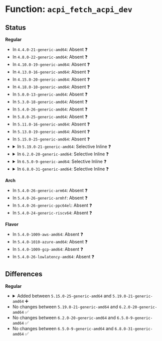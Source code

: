 # Function: <code>acpi_fetch_acpi_dev</code>

## Status
<b>Regular</b>
<ul>
<li>
In <code>4.4.0-21-generic-amd64</code>: Absent ❓
</li>
<li>
In <code>4.8.0-22-generic-amd64</code>: Absent ❓
</li>
<li>
In <code>4.10.0-19-generic-amd64</code>: Absent ❓
</li>
<li>
In <code>4.13.0-16-generic-amd64</code>: Absent ❓
</li>
<li>
In <code>4.15.0-20-generic-amd64</code>: Absent ❓
</li>
<li>
In <code>4.18.0-10-generic-amd64</code>: Absent ❓
</li>
<li>
In <code>5.0.0-13-generic-amd64</code>: Absent ❓
</li>
<li>
In <code>5.3.0-18-generic-amd64</code>: Absent ❓
</li>
<li>
In <code>5.4.0-26-generic-amd64</code>: Absent ❓
</li>
<li>
In <code>5.8.0-25-generic-amd64</code>: Absent ❓
</li>
<li>
In <code>5.11.0-16-generic-amd64</code>: Absent ❓
</li>
<li>
In <code>5.13.0-19-generic-amd64</code>: Absent ❓
</li>
<li>
In <code>5.15.0-25-generic-amd64</code>: Absent ❓
</li>
<li>
<details>
<summary>In <code>5.19.0-21-generic-amd64</code>: Selective Inline ❓</summary>

```c
struct acpi_device * acpi_fetch_acpi_dev(acpi_handle handle)
```

```json
{
  "name": "acpi_fetch_acpi_dev",
  "collision_type": "Unique Global",
  "inline_type": "Selective",
  "funcs": [
    {
      "addr": 18446744071617290495,
      "name": "acpi_fetch_acpi_dev",
      "external": true,
      "loc": "drivers/acpi/scan.c:598",
      "file": "drivers/acpi/scan.c",
      "inline": "not declared, inlined",
      "caller_inline": [
        "drivers/acpi/scan.c:acpi_scan_init",
        "drivers/acpi/scan.c:acpi_bus_check_add",
        "drivers/acpi/scan.c:acpi_init_device_object",
        "drivers/acpi/scan.c:acpi_bus_online",
        "drivers/acpi/scan.c:acpi_bus_offline"
      ],
      "caller_func": [
        "drivers/pci/hotplug/acpiphp_glue.c:acpiphp_add_context",
        "drivers/acpi/device_pm.c:acpi_bus_can_wakeup",
        "drivers/acpi/device_pm.c:acpi_bus_power_manageable",
        "drivers/acpi/device_pm.c:acpi_bus_update_power",
        "drivers/acpi/device_pm.c:acpi_bus_set_power",
        "drivers/acpi/resource.c:acpi_res_consumer_cb",
        "drivers/acpi/dock.c:docked_show",
        "drivers/acpi/pci_root.c:acpi_get_pci_dev",
        "drivers/acpi/pci_root.c:acpi_get_pci_dev",
        "drivers/acpi/pci_link.c:acpi_pci_link_free_irq",
        "drivers/acpi/pci_link.c:acpi_pci_link_allocate_irq",
        "drivers/acpi/power.c:acpi_add_power_resource",
        "drivers/acpi/power.c:acpi_extract_power_resources",
        "drivers/acpi/property.c:__acpi_node_get_property_reference",
        "drivers/acpi/property.c:__acpi_node_get_property_reference",
        "drivers/acpi/x86/s2idle.c:lpi_check_constraints",
        "drivers/acpi/processor_driver.c:acpi_soft_cpu_dead",
        "drivers/acpi/processor_driver.c:acpi_soft_cpu_online",
        "drivers/acpi/processor_idle.c:acpi_processor_get_lpi_info",
        "drivers/acpi/thermal.c:acpi_thermal_cooling_device_cb",
        "drivers/acpi/thermal.c:acpi_thermal_cooling_device_cb",
        "drivers/pnp/pnpacpi/core.c:pnpacpi_add_device_handler",
        "drivers/tty/serdev/core.c:acpi_serdev_add_device",
        "drivers/iommu/intel/dmar.c:dmar_dev_scope_init",
        "drivers/spi/spi.c:acpi_spi_add_device",
        "drivers/spi/spi.c:acpi_spi_add_resource",
        "drivers/usb/core/usb-acpi.c:usb_acpi_get_companion_for_port",
        "drivers/i2c/i2c-core-acpi.c:i2c_acpi_lookup_speed",
        "drivers/i2c/i2c-core-acpi.c:i2c_acpi_add_device",
        "drivers/i2c/i2c-core-acpi.c:i2c_acpi_get_info"
      ]
    }
  ],
  "symbols": [
    {
      "addr": 18446744071587423808,
      "name": "acpi_fetch_acpi_dev",
      "section": ".text",
      "bind": "STB_GLOBAL",
      "size": 141
    }
  ]
}
```
</details>
</li>
<li>
<details>
<summary>In <code>6.2.0-20-generic-amd64</code>: Selective Inline ❓</summary>

```c
struct acpi_device * acpi_fetch_acpi_dev(acpi_handle handle)
```

```json
{
  "name": "acpi_fetch_acpi_dev",
  "collision_type": "Unique Global",
  "inline_type": "Selective",
  "funcs": [
    {
      "addr": 18446744071628005126,
      "name": "acpi_fetch_acpi_dev",
      "external": true,
      "loc": "drivers/acpi/scan.c:590",
      "file": "drivers/acpi/scan.c",
      "inline": "not declared, inlined",
      "caller_inline": [
        "drivers/acpi/scan.c:acpi_scan_init",
        "drivers/acpi/scan.c:acpi_bus_check_add",
        "drivers/acpi/scan.c:acpi_init_device_object",
        "drivers/acpi/scan.c:acpi_bus_online",
        "drivers/acpi/scan.c:acpi_bus_offline"
      ],
      "caller_func": [
        "drivers/pci/hotplug/acpiphp_glue.c:acpiphp_add_context",
        "drivers/acpi/device_pm.c:acpi_bus_can_wakeup",
        "drivers/acpi/device_pm.c:acpi_bus_power_manageable",
        "drivers/acpi/device_pm.c:acpi_bus_update_power",
        "drivers/acpi/device_pm.c:acpi_bus_set_power",
        "drivers/acpi/resource.c:acpi_res_consumer_cb",
        "drivers/acpi/dock.c:docked_show",
        "drivers/acpi/pci_root.c:acpi_pci_osc_control_set",
        "drivers/acpi/pci_root.c:acpi_get_pci_dev",
        "drivers/acpi/pci_root.c:acpi_is_root_bridge",
        "drivers/acpi/pci_link.c:acpi_pci_link_free_irq",
        "drivers/acpi/pci_link.c:acpi_pci_link_allocate_irq",
        "drivers/acpi/power.c:acpi_add_power_resource",
        "drivers/acpi/power.c:acpi_extract_power_resources",
        "drivers/acpi/property.c:__acpi_node_get_property_reference",
        "drivers/acpi/property.c:__acpi_node_get_property_reference",
        "drivers/acpi/x86/s2idle.c:lpi_check_constraints",
        "drivers/acpi/processor_driver.c:acpi_soft_cpu_dead",
        "drivers/acpi/processor_driver.c:acpi_soft_cpu_online",
        "drivers/acpi/processor_idle.c:acpi_processor_get_lpi_info",
        "drivers/acpi/thermal.c:acpi_thermal_cooling_device_cb",
        "drivers/acpi/thermal.c:acpi_thermal_cooling_device_cb",
        "drivers/pnp/pnpacpi/core.c:pnpacpi_add_device_handler",
        "drivers/tty/serdev/core.c:acpi_serdev_add_device",
        "drivers/iommu/intel/dmar.c:dmar_dev_scope_init",
        "drivers/spi/spi.c:acpi_spi_add_device",
        "drivers/spi/spi.c:acpi_spi_add_resource",
        "drivers/usb/core/usb-acpi.c:usb_acpi_get_companion_for_port",
        "drivers/i2c/i2c-core-acpi.c:i2c_acpi_lookup_speed",
        "drivers/i2c/i2c-core-acpi.c:i2c_acpi_add_device",
        "drivers/i2c/i2c-core-acpi.c:i2c_acpi_get_info"
      ]
    }
  ],
  "symbols": [
    {
      "addr": 18446744071588679888,
      "name": "acpi_fetch_acpi_dev",
      "section": ".text",
      "bind": "STB_GLOBAL",
      "size": 141
    }
  ]
}
```
</details>
</li>
<li>
<details>
<summary>In <code>6.5.0-9-generic-amd64</code>: Selective Inline ❓</summary>

```c
struct acpi_device * acpi_fetch_acpi_dev(acpi_handle handle)
```

```json
{
  "name": "acpi_fetch_acpi_dev",
  "collision_type": "Unique Global",
  "inline_type": "Selective",
  "funcs": [
    {
      "addr": 18446744071619770566,
      "name": "acpi_fetch_acpi_dev",
      "external": true,
      "loc": "drivers/acpi/scan.c:589",
      "file": "drivers/acpi/scan.c",
      "inline": "not declared, inlined",
      "caller_inline": [
        "drivers/acpi/scan.c:acpi_scan_init",
        "drivers/acpi/scan.c:acpi_bus_scan",
        "drivers/acpi/scan.c:acpi_bus_check_add",
        "drivers/acpi/scan.c:acpi_init_device_object",
        "drivers/acpi/scan.c:acpi_bus_online",
        "drivers/acpi/scan.c:acpi_bus_offline"
      ],
      "caller_func": [
        "drivers/pci/hotplug/acpiphp_glue.c:acpiphp_add_context",
        "drivers/acpi/device_pm.c:acpi_bus_can_wakeup",
        "drivers/acpi/device_pm.c:acpi_bus_power_manageable",
        "drivers/acpi/device_pm.c:acpi_bus_update_power",
        "drivers/acpi/device_pm.c:acpi_bus_set_power",
        "drivers/acpi/resource.c:acpi_res_consumer_cb",
        "drivers/acpi/dock.c:docked_show",
        "drivers/acpi/pci_root.c:acpi_pci_osc_control_set",
        "drivers/acpi/pci_root.c:acpi_get_pci_dev",
        "drivers/acpi/pci_root.c:acpi_is_root_bridge",
        "drivers/acpi/pci_link.c:acpi_pci_link_free_irq",
        "drivers/acpi/pci_link.c:acpi_pci_link_allocate_irq",
        "drivers/acpi/power.c:acpi_add_power_resource",
        "drivers/acpi/power.c:acpi_extract_power_resources",
        "drivers/acpi/property.c:__acpi_node_get_property_reference",
        "drivers/acpi/property.c:__acpi_node_get_property_reference",
        "drivers/acpi/processor_driver.c:acpi_soft_cpu_dead",
        "drivers/acpi/processor_driver.c:acpi_soft_cpu_online",
        "drivers/acpi/processor_idle.c:acpi_processor_get_lpi_info",
        "drivers/acpi/thermal.c:acpi_thermal_cooling_device_cb",
        "drivers/acpi/thermal.c:acpi_thermal_cooling_device_cb",
        "drivers/pnp/pnpacpi/core.c:pnpacpi_add_device_handler",
        "drivers/tty/serdev/core.c:acpi_serdev_add_device",
        "drivers/iommu/intel/dmar.c:dmar_dev_scope_init",
        "drivers/spi/spi.c:acpi_spi_add_device",
        "drivers/spi/spi.c:acpi_spi_add_resource",
        "drivers/usb/core/usb-acpi.c:usb_acpi_get_companion_for_port",
        "drivers/i2c/i2c-core-acpi.c:i2c_acpi_lookup_speed",
        "drivers/i2c/i2c-core-acpi.c:i2c_acpi_add_device",
        "drivers/i2c/i2c-core-acpi.c:i2c_acpi_get_info"
      ]
    }
  ],
  "symbols": [
    {
      "addr": 18446744071588967648,
      "name": "acpi_fetch_acpi_dev",
      "section": ".text",
      "bind": "STB_GLOBAL",
      "size": 141
    }
  ]
}
```
</details>
</li>
<li>
<details>
<summary>In <code>6.8.0-31-generic-amd64</code>: Selective Inline ❓</summary>

```c
struct acpi_device * acpi_fetch_acpi_dev(acpi_handle handle)
```

```json
{
  "name": "acpi_fetch_acpi_dev",
  "collision_type": "Unique Global",
  "inline_type": "Selective",
  "funcs": [
    {
      "addr": 18446744071622077590,
      "name": "acpi_fetch_acpi_dev",
      "external": true,
      "loc": "drivers/acpi/scan.c:589",
      "file": "drivers/acpi/scan.c",
      "inline": "not declared, inlined",
      "caller_inline": [
        "drivers/acpi/scan.c:acpi_scan_init",
        "drivers/acpi/scan.c:acpi_bus_scan",
        "drivers/acpi/scan.c:acpi_bus_check_add",
        "drivers/acpi/scan.c:acpi_init_device_object",
        "drivers/acpi/scan.c:acpi_bus_online",
        "drivers/acpi/scan.c:acpi_bus_offline"
      ],
      "caller_func": [
        "drivers/pci/hotplug/acpiphp_glue.c:acpiphp_add_context",
        "drivers/acpi/device_pm.c:acpi_bus_can_wakeup",
        "drivers/acpi/device_pm.c:acpi_bus_power_manageable",
        "drivers/acpi/device_pm.c:acpi_bus_update_power",
        "drivers/acpi/device_pm.c:acpi_bus_set_power",
        "drivers/acpi/mipi-disco-img.c:init_crs_csi2_swnodes",
        "drivers/acpi/resource.c:acpi_res_consumer_cb",
        "drivers/acpi/dock.c:docked_show",
        "drivers/acpi/pci_root.c:acpi_pci_osc_control_set",
        "drivers/acpi/pci_root.c:acpi_get_pci_dev",
        "drivers/acpi/pci_root.c:acpi_is_root_bridge",
        "drivers/acpi/pci_link.c:acpi_pci_link_free_irq",
        "drivers/acpi/pci_link.c:acpi_pci_link_allocate_irq",
        "drivers/acpi/power.c:acpi_add_power_resource",
        "drivers/acpi/power.c:acpi_extract_power_resources",
        "drivers/acpi/property.c:__acpi_node_get_property_reference",
        "drivers/acpi/property.c:__acpi_node_get_property_reference",
        "drivers/acpi/property.c:acpi_parse_string_ref",
        "drivers/acpi/processor_driver.c:acpi_soft_cpu_dead",
        "drivers/acpi/processor_driver.c:acpi_soft_cpu_online",
        "drivers/acpi/processor_idle.c:acpi_processor_get_lpi_info",
        "drivers/acpi/thermal.c:bind_unbind_cdev_cb",
        "drivers/pnp/pnpacpi/core.c:pnpacpi_add_device_handler",
        "drivers/tty/serdev/core.c:acpi_serdev_add_device",
        "drivers/iommu/intel/dmar.c:dmar_dev_scope_init",
        "drivers/spi/spi.c:acpi_spi_add_device",
        "drivers/spi/spi.c:acpi_spi_add_resource",
        "drivers/usb/core/usb-acpi.c:usb_acpi_get_companion_for_port",
        "drivers/i2c/i2c-core-acpi.c:i2c_acpi_lookup_speed",
        "drivers/i2c/i2c-core-acpi.c:i2c_acpi_add_device",
        "drivers/i2c/i2c-core-acpi.c:i2c_acpi_get_info"
      ]
    }
  ],
  "symbols": [
    {
      "addr": 18446744071589265280,
      "name": "acpi_fetch_acpi_dev",
      "section": ".text",
      "bind": "STB_GLOBAL",
      "size": 141
    }
  ]
}
```
</details>
</li>
</ul>
<b>Arch</b>
<ul>
<li>
In <code>5.4.0-26-generic-arm64</code>: Absent ❓
</li>
<li>
In <code>5.4.0-26-generic-armhf</code>: Absent ❓
</li>
<li>
In <code>5.4.0-26-generic-ppc64el</code>: Absent ❓
</li>
<li>
In <code>5.4.0-24-generic-riscv64</code>: Absent ❓
</li>
</ul>
<b>Flavor</b>
<ul>
<li>
In <code>5.4.0-1009-aws-amd64</code>: Absent ❓
</li>
<li>
In <code>5.4.0-1010-azure-amd64</code>: Absent ❓
</li>
<li>
In <code>5.4.0-1009-gcp-amd64</code>: Absent ❓
</li>
<li>
In <code>5.4.0-26-lowlatency-amd64</code>: Absent ❓
</li>
</ul>

## Differences
<b>Regular</b>
<ul>
<li>
<details>
<summary>Added between <code>5.15.0-25-generic-amd64</code> and <code>5.19.0-21-generic-amd64</code> ➕</summary>

```c
struct acpi_device * acpi_fetch_acpi_dev(acpi_handle handle)
```
</details>
</li>
<li>
No changes between <code>5.19.0-21-generic-amd64</code> and <code>6.2.0-20-generic-amd64</code> ✅
</li>
<li>
No changes between <code>6.2.0-20-generic-amd64</code> and <code>6.5.0-9-generic-amd64</code> ✅
</li>
<li>
No changes between <code>6.5.0-9-generic-amd64</code> and <code>6.8.0-31-generic-amd64</code> ✅
</li>
</ul>

